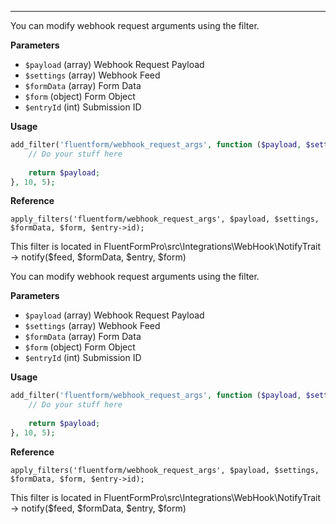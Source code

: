<!-- <explain-block title="fluent-support/_ticket_actions">

[//]: # (0)
<details  class="fs-docs-collapse">


### <summary id="title" class="fs-docs-title"> Title</summary>
<hr>
<div class="fs-docs-content">
This action will run to get the ticket and customer data before ticket create.

**Parameters**

- '$ticket' (object) Ticket object
- '$customer' (object) Customer object

**Usage**

```php
add_action('fluent_support/before_ticket_create', function ($ticket, $customer) {
     // ...do something
}, 20, 2);
```

**Reference**

`do_action('fluent_support/before_ticket_create', $ticketData, $customer)`

This action is located in <br>
`fluent-support/app/Http/Services/CustomerPortalService.php`,
`fluent-support/app/Http/Models/Ticket.php`, 
`fluent-support/app/Services/Integrations/FluentForm/FeedIntegration` ,
`fluent-support/app/Services/Integrations/FluentCrm/CreateTicketAction` ,
`fluent-support-pro/app/Services/Integrations/FluentEmailPiping/ByMailHandler`
</div>

</details>
</explain-block> -->




<explain-block title="fs-docs-title/webhook_request_args">
<hr>
You can modify webhook request arguments using the filter.

**Parameters**

- `$payload` (array) Webhook Request Payload
- `$settings` (array) Webhook Feed
- `$formData` (array) Form Data
- `$form` (object) Form Object
- `$entryId` (int) Submission ID

**Usage**

```php
add_filter('fluentform/webhook_request_args', function ($payload, $settings, $formData, $form, $entryId) {
    // Do your stuff here
    
    return $payload;
}, 10, 5);

```

**Reference**

`apply_filters('fluentform/webhook_request_args', $payload, $settings, $formData, $form, $entry->id);`

This filter is located in FluentFormPro\src\Integrations\WebHook\NotifyTrait -> notify($feed, $formData, $entry, $form)

</explain-block>

<explain-block title="webhook_request_args">

You can modify webhook request arguments using the filter.

**Parameters**

- `$payload` (array) Webhook Request Payload
- `$settings` (array) Webhook Feed
- `$formData` (array) Form Data
- `$form` (object) Form Object
- `$entryId` (int) Submission ID

**Usage**

```php
add_filter('fluentform/webhook_request_args', function ($payload, $settings, $formData, $form, $entryId) {
    // Do your stuff here
    
    return $payload;
}, 10, 5);

```

**Reference**

`apply_filters('fluentform/webhook_request_args', $payload, $settings, $formData, $form, $entry->id);`

This filter is located in FluentFormPro\src\Integrations\WebHook\NotifyTrait -> notify($feed, $formData, $entry, $form)

</explain-block>